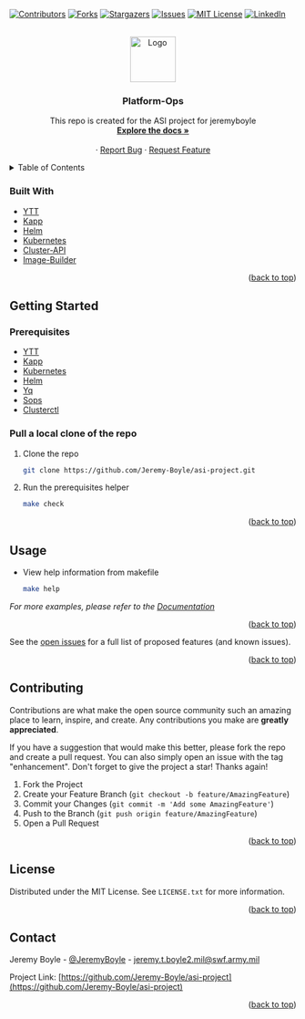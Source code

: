 <div id="top"></div>

[![Contributors][contributors-shield]][contributors-url]
[![Forks][forks-shield]][forks-url]
[![Stargazers][stars-shield]][stars-url]
[![Issues][issues-shield]][issues-url]
[![MIT License][license-shield]][license-url]
[![LinkedIn][linkedin-shield]][linkedin-url]



<!-- PROJECT LOGO -->
<br />
<div align="center">
  <a href="https://github.com/Jeremy-Boyle/asi-project">
    <img src="https://camo.githubusercontent.com/ad5917e3414758406bcb97805aeac20e0d0c4472de753757b056e2e7e7a15f46/68747470733a2f2f692e696d6775722e636f6d2f356c75417458432e706e67" alt="Logo" width="80" height="80">
  </a>

<h3 align="center">Platform-Ops</h3>

  <p align="center">
    This repo is created for the ASI project for jeremyboyle
    <br />
    <a href="https://github.com/Jeremy-Boyle/asi-project"><strong>Explore the docs »</strong></a>
    <br />
    <br />
    ·
    <a href="https://github.com/Jeremy-Boyle/asi-project/issues">Report Bug</a>
    ·
    <a href="https://github.com/Jeremy-Boyle/asi-project/issues">Request Feature</a>
  </p>
</div>



<!-- TABLE OF CONTENTS -->
<details>
  <summary>Table of Contents</summary>
  <ol>
    <li>
      <a href="#about-the-project">About The Project</a>
      <ul>
        <li><a href="#built-with">Built With</a></li>
      </ul>
    </li>
    <li>
      <a href="#getting-started">Getting Started</a>
      <ul>
        <li><a href="#prerequisites">Prerequisites</a></li>
        <li><a href="#installation">Installation</a></li>
      </ul>
    </li>
    <li><a href="#usage">Usage</a></li>
    <li><a href="#contributing">Contributing</a></li>
    <li><a href="#license">License</a></li>
    <li><a href="#contact">Contact</a></li>
    <li><a href="#acknowledgments">Acknowledgments</a></li>
  </ol>
</details>

### Built With

* [YTT](https://carvel.dev/ytt/)
* [Kapp](https://carvel.dev/kapp/)
* [Helm](https://helm.sh/)
* [Kubernetes](https://kubernetes.io/)
* [Cluster-API](https://cluster-api.sigs.k8s.io/)
* [Image-Builder](https://image-builder.sigs.k8s.io/)

<p align="right">(<a href="#top">back to top</a>)</p>



<!-- GETTING STARTED -->
## Getting Started
### Prerequisites

* [YTT](https://carvel.dev/ytt/)
* [Kapp](https://carvel.dev/kapp/)
* [Kubernetes](https://kubernetes.io/)
* [Helm](https://helm.sh/)
* [Yq](https://github.com/mikefarah/yq/)
* [Sops](https://github.com/mozilla/sops)
* [Clusterctl](https://cluster-api.sigs.k8s.io/)

### Pull a local clone of the repo

1. Clone the repo
   ```sh
   git clone https://github.com/Jeremy-Boyle/asi-project.git
   ```
2. Run the prerequisites helper
   ```sh
   make check
   ```

<p align="right">(<a href="#top">back to top</a>)</p>



<!-- USAGE EXAMPLES -->
## Usage
- View help information from makefile
   ```sh
   make help
   ```

_For more examples, please refer to the [Documentation](https://docs.platform-ops.com)_

<p align="right">(<a href="#top">back to top</a>)</p>


See the [open issues](https://github.com/Jeremy-Boyle/asi-project/issues) for a full list of proposed features (and known issues).

<p align="right">(<a href="#top">back to top</a>)</p>



<!-- CONTRIBUTING -->
## Contributing

Contributions are what make the open source community such an amazing place to learn, inspire, and create. Any contributions you make are **greatly appreciated**.

If you have a suggestion that would make this better, please fork the repo and create a pull request. You can also simply open an issue with the tag "enhancement".
Don't forget to give the project a star! Thanks again!

1. Fork the Project
2. Create your Feature Branch (`git checkout -b feature/AmazingFeature`)
3. Commit your Changes (`git commit -m 'Add some AmazingFeature'`)
4. Push to the Branch (`git push origin feature/AmazingFeature`)
5. Open a Pull Request

<p align="right">(<a href="#top">back to top</a>)</p>



<!-- LICENSE -->
## License

Distributed under the MIT License. See `LICENSE.txt` for more information.

<p align="right">(<a href="#top">back to top</a>)</p>



<!-- CONTACT -->
## Contact

Jeremy Boyle - [@JeremyBoyle](https://linkedin.com/in/jeremy-boyle) - jeremy.t.boyle2.mil@swf.army.mil

Project Link: [https://github.com/Jeremy-Boyle/asi-project](https://github.com/Jeremy-Boyle/asi-project)

<p align="right">(<a href="#top">back to top</a>)</p>

<!-- MARKDOWN LINKS & IMAGES -->
<!-- https://www.markdownguide.org/basic-syntax/#reference-style-links -->
[contributors-shield]: https://img.shields.io/github/contributors/Jeremy-Boyle/asi-project.svg?style=for-the-badge
[contributors-url]: https://github.com/Jeremy-Boyle/asi-project/graphs/contributors
[forks-shield]: https://img.shields.io/github/forks/Jeremy-Boyle/asi-project.svg?style=for-the-badge
[forks-url]: https://github.com/Jeremy-Boyle/asi-project/network/members
[stars-shield]: https://img.shields.io/github/stars/Jeremy-Boyle/asi-project.svg?style=for-the-badge
[stars-url]: https://github.com/Jeremy-Boyle/asi-project/stargazers
[issues-shield]: https://img.shields.io/github/issues/Jeremy-Boyle/asi-project.svg?style=for-the-badge
[issues-url]: https://github.com/Jeremy-Boyle/asi-project/issues
[license-shield]: https://img.shields.io/github/license/Jeremy-Boyle/asi-project.svg?style=for-the-badge
[license-url]: https://github.com/Jeremy-Boyle/asi-project/blob/master/LICENSE.txt
[linkedin-shield]: https://img.shields.io/badge/-LinkedIn-black.svg?style=for-the-badge&logo=linkedin&colorB=555
[linkedin-url]: https://linkedin.com/in/jeremy-boyle
[product-screenshot]: images/screenshot.png